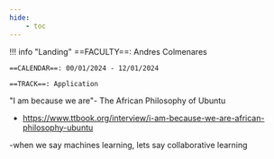 ```yaml
---
hide:
    - toc
---
```


!!! info "Landing"
    ==FACULTY==: Andres Colmenares
    
    ==CALENDAR==: 00/01/2024 - 12/01/2024

    ==TRACK==: Application

"I am because we are"- The African Philosophy of Ubuntu

- https://www.ttbook.org/interview/i-am-because-we-are-african-philosophy-ubuntu


-when we say machines learning, lets say collaborative learning 